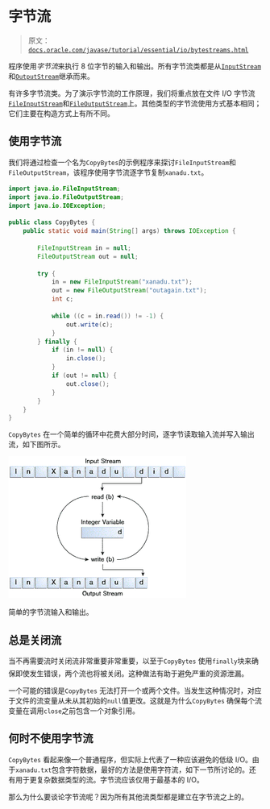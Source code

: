 # 字节流

> 原文：[`docs.oracle.com/javase/tutorial/essential/io/bytestreams.html`](https://docs.oracle.com/javase/tutorial/essential/io/bytestreams.html)

程序使用*字节流*来执行 8 位字节的输入和输出。所有字节流类都是从[`InputStream`](https://docs.oracle.com/javase/8/docs/api/java/io/InputStream.html)和[`OutputStream`](https://docs.oracle.com/javase/8/docs/api/java/io/OutputStream.html)继承而来。

有许多字节流类。为了演示字节流的工作原理，我们将重点放在文件 I/O 字节流[`FileInputStream`](https://docs.oracle.com/javase/8/docs/api/java/io/FileInputStream.html)和[`FileOutputStream`](https://docs.oracle.com/javase/8/docs/api/java/io/FileOutputStream.html)上。其他类型的字节流使用方式基本相同；它们主要在构造方式上有所不同。

## 使用字节流

我们将通过检查一个名为`CopyBytes`的示例程序来探讨`FileInputStream`和`FileOutputStream`，该程序使用字节流逐字节复制`xanadu.txt`。

```java
import java.io.FileInputStream;
import java.io.FileOutputStream;
import java.io.IOException;

public class CopyBytes {
    public static void main(String[] args) throws IOException {

        FileInputStream in = null;
        FileOutputStream out = null;

        try {
            in = new FileInputStream("xanadu.txt");
            out = new FileOutputStream("outagain.txt");
            int c;

            while ((c = in.read()) != -1) {
                out.write(c);
            }
        } finally {
            if (in != null) {
                in.close();
            }
            if (out != null) {
                out.close();
            }
        }
    }
}

```

`CopyBytes` 在一个简单的循环中花费大部分时间，逐字节读取输入流并写入输出流，如下图所示。

![简单的字节流输入和输出。](img/7b52a3f445695cdc1989375ba639d9b2.png)

简单的字节流输入和输出。

## 总是关闭流

当不再需要流时关闭流非常重要非常重要，以至于`CopyBytes` 使用`finally`块来确保即使发生错误，两个流也将被关闭。这种做法有助于避免严重的资源泄漏。

一个可能的错误是`CopyBytes` 无法打开一个或两个文件。当发生这种情况时，对应于文件的流变量从未从其初始的`null`值更改。这就是为什么`CopyBytes` 确保每个流变量在调用`close`之前包含一个对象引用。

## 何时不使用字节流

`CopyBytes` 看起来像一个普通程序，但实际上代表了一种应该避免的低级 I/O。由于`xanadu.txt`包含字符数据，最好的方法是使用字符流，如下一节所讨论的。还有用于更复杂数据类型的流。字节流应该仅用于最基本的 I/O。

那么为什么要谈论字节流呢？因为所有其他流类型都是建立在字节流之上的。
